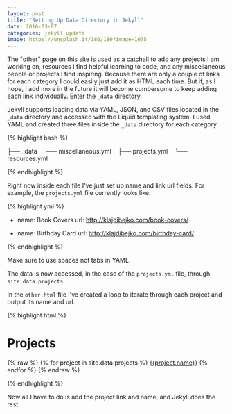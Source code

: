 ```yaml
---
layout: post
title: "Setting Up Data Directory in Jekyll"
date: 2016-03-07
categories: jekyll update
image: https://unsplash.it/180/180?image=1075
---
```


The "other" page on this site is used as a catchall to add any projects I am working on, resources I find helpful learning to code, and any miscellaneous people or projects I find inspiring. Because there are only a couple of links for each category I could easily just add it as HTML each time. But if, as I hope, I add more in the future it will become cumbersome to keep adding each link individually. Enter the ```_data``` directory.

Jekyll supports loading data via YAML, JSON, and CSV files located in the ```_data``` directory and accessed with the Liquid templating system. I used YAML and created three files inside the ```_data``` directory for each category.

{% highlight bash %}

├── _data
   ├── miscellaneous.yml
   ├── projects.yml
   └── resources.yml

{% endhighlight %}

Right now inside each file I've just set up name and link url fields. For example, the ```projects.yml``` file currently looks like:

{% highlight yml %}

- name: Book Covers
  url: http://klajdibejko.com/book-covers/

- name: Birthday Card
  url: http://klajdibejko.com/birthday-card/

{% endhighlight %}

Make sure to use spaces not tabs in YAML.

The data is now accessed, in the case of the ```projects.yml``` file, through ```site.data.projects```.

In the ```other.html``` file I've created a loop to iterate through each project and output its name and url.

{% highlight html %}

<div class="projects">
  <h1>Projects</h1>
{% raw %}
  {% for project in site.data.projects %}
    <a href="{{project.url}}">{{project.name}}</a>
  {% endfor %}
{% endraw %}
</div>

{% endhighlight %}

Now all I have to do is add the project link and name, and Jekyll does the rest.  
